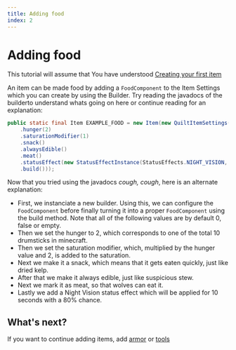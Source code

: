 ```yaml
---
title: Adding food
index: 2
---
```

# Adding food
This tutorial will assume that You have understood [Creating your first item](first-item)

An item can be made food by adding a `FoodComponent` to the Item Settings which you can create by using the Builder. Try reading the javadocs of the builderto understand whats going on here or continue reading for an explanation:

```java
public static final Item EXAMPLE_FOOD = new Item(new QuiltItemSettings().food(new FoodComponent.Builder()
    .hunger(2)
	.saturationModifier(1)
	.snack()
    .alwaysEdible()
    .meat()
	.statusEffect(new StatusEffectInstance(StatusEffects.NIGHT_VISION, 10), 0.8f)
    .build()));
```
Now that you tried using the javadocs *cough, cough*, here is an alternate explanation:
- First, we instanciate a new builder. Using this, we can configure the `FoodComponent` before finally turning it into a proper `FoodComponent` using the build method. Note that all of the following values are by default 0, false or empty.
- Then we set the hunger to 2, which corresponds to one of the total 10 drumsticks in minecraft.
- Then we set the saturation modifier, which, multiplied by the hunger value and 2, is added to the saturation.
- Next we make it a snack, which means that it gets eaten quickly, just like dried kelp.
- After that we make it always edible, just like suspicious stew.
- Next we mark it as meat, so that wolves can eat it.
- Lastly we add a Night Vision status effect which will be applied for 10 seconds with a 80% chance.

## What's next?
If you want to continue adding items, add [armor](armor) or [tools](tools)